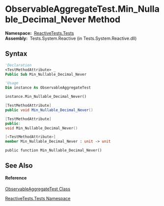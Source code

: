 # ObservableAggregateTest.Min\_Nullable\_Decimal\_Never Method

**Namespace:**  [ReactiveTests.Tests](ReactiveTests.Tests\ReactiveTests.Tests.md)  
**Assembly:**  Tests.System.Reactive (in Tests.System.Reactive.dll)

## Syntax

```vb
'Declaration
<TestMethodAttribute> _
Public Sub Min_Nullable_Decimal_Never
```

```vb
'Usage
Dim instance As ObservableAggregateTest

instance.Min_Nullable_Decimal_Never()
```

```csharp
[TestMethodAttribute]
public void Min_Nullable_Decimal_Never()
```

```c++
[TestMethodAttribute]
public:
void Min_Nullable_Decimal_Never()
```

```fsharp
[<TestMethodAttribute>]
member Min_Nullable_Decimal_Never : unit -> unit 
```

```jscript
public function Min_Nullable_Decimal_Never()
```

## See Also

#### Reference

[ObservableAggregateTest Class](ObservableAggregateTest\ObservableAggregateTest.md)

[ReactiveTests.Tests Namespace](ReactiveTests.Tests\ReactiveTests.Tests.md)




